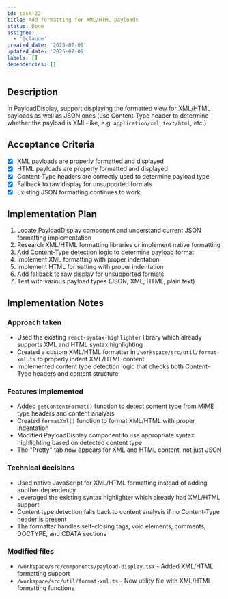 ```yaml
---
id: task-22
title: Add formatting for XML/HTML payloads
status: Done
assignee:
  - '@claude'
created_date: '2025-07-09'
updated_date: '2025-07-09'
labels: []
dependencies: []
---
```


## Description

In PayloadDisplay, support displaying the formatted view for XML/HTML payloads as well as JSON ones (use Content-Type header to determine whether the payload is XML-like, e.g. `application/xml`, `text/html`, etc.)

## Acceptance Criteria

- [x] XML payloads are properly formatted and displayed
- [x] HTML payloads are properly formatted and displayed
- [x] Content-Type headers are correctly used to determine payload type
- [x] Fallback to raw display for unsupported formats
- [x] Existing JSON formatting continues to work

## Implementation Plan

1. Locate PayloadDisplay component and understand current JSON formatting implementation
2. Research XML/HTML formatting libraries or implement native formatting
3. Add Content-Type detection logic to determine payload format
4. Implement XML formatting with proper indentation
5. Implement HTML formatting with proper indentation
6. Add fallback to raw display for unsupported formats
7. Test with various payload types (JSON, XML, HTML, plain text)

## Implementation Notes

### Approach taken
- Used the existing `react-syntax-highlighter` library which already supports XML and HTML syntax highlighting
- Created a custom XML/HTML formatter in `/workspace/src/util/format-xml.ts` to properly indent XML/HTML content
- Implemented content type detection logic that checks both Content-Type headers and content structure

### Features implemented
- Added `getContentFormat()` function to detect content type from MIME type headers and content analysis
- Created `formatXml()` function to format XML/HTML with proper indentation
- Modified PayloadDisplay component to use appropriate syntax highlighting based on detected content type
- The "Pretty" tab now appears for XML and HTML content, not just JSON

### Technical decisions
- Used native JavaScript for XML/HTML formatting instead of adding another dependency
- Leveraged the existing syntax highlighter which already had XML/HTML support
- Content type detection falls back to content analysis if no Content-Type header is present
- The formatter handles self-closing tags, void elements, comments, DOCTYPE, and CDATA sections

### Modified files
- `/workspace/src/components/payload-display.tsx` - Added XML/HTML formatting support
- `/workspace/src/util/format-xml.ts` - New utility file with XML/HTML formatting functions
